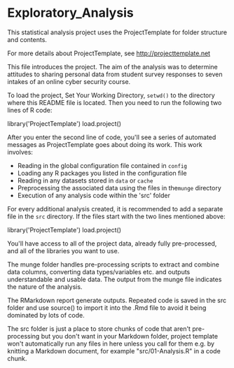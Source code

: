 # Exploratory_Analysis

This statistical analysis project uses the ProjectTemplate for folder structure
and contents.

For more details about ProjectTemplate, see http://projecttemplate.net

This file introduces the project. The aim of the analysis was to determine
attitudes to sharing personal data from student survey responses to seven
intakes of an online cyber security course.

To load the project, Set Your Working Directory, `setwd()` to the directory
where this README file is located. Then you need to run the following two lines
of R code:

library('ProjectTemplate') 
load.project()

After you enter the second line of code, you'll see a series of automated
messages as ProjectTemplate goes about doing its work. This work involves: 

* Reading in the global configuration file contained in `config` 
* Loading any R packages you listed in the configuration file 
* Reading in any datasets stored in `data` or `cache` 
* Preprocessing the associated data using the files in the`munge` directory
* Execution of any analysis code within the 'src' folder

For every additional analysis created, it is recommended to add a separate file in the `src` directory. If the files start with the two lines mentioned above:

library('ProjectTemplate') 
load.project()

You'll have access to all of the project data, already fully pre-processed, and all of
the libraries you want to use.

The munge folder handles pre-processing scripts to extract and combine data columns, converting data types/variables etc. and outputs understandable and usable data. The output from the munge file indicates the nature of the analysis. 

The RMarkdown report generate outputs. Repeated code is saved in the src folder and use source() to import it into the .Rmd file to avoid it being dominated by lots of code. 

The src folder is just a place to store chunks of code that aren't pre-processing but you don't want in your Markdown folder, project template won't automatically run any files in here unless you call for them e.g. by knitting a Markdown document, for example "src/01-Analysis.R" in a code chunk.
